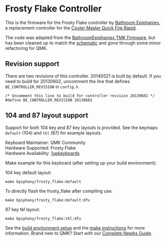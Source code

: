 # Frosty Flake Controller

This is the firmware for the Frosty Flake controller by
[Bathroom Epiphanies](http://bathroomepiphanies.com/controllers/),
a replacement controller for the [Cooler Master Quick Fire
Rapid](http://www.coolermaster.com/peripheral/keyboards/quickfirerapid/).

The code was adapted from the [BathroomEpiphanies TMK
Firmware](https://github.com/BathroomEpiphanies/epiphanies_tmk_keyboard/tree/master/be_controllers),
but has been cleaned up to match the
[schematic](https://deskthority.net/wiki/File:Frosty_Flake_Schematics.pdf)
and gone through some minor refactoring for QMK.

## Revision support
There are two revisions of this controller. 20140521 is built by default.
If you need to build for 20130602, uncomment the line that defines
`BE_CONTROLLER_REVISION` in `config.h`
```
/* Uncomment this line to build for controller revision 20130602 */
#define BE_CONTROLLER_REVISION 20130602
```

## 104 and 87 layout support

Support for both 104 key and 87 key layouts is provided. See the
keymaps `default` (104) and `tkl` (87) for example layouts.

Keyboard Maintainer: QMK Community  
Hardware Supported: Frosty Flake  
Hardware Availability: [1upkeyboards](https://www.1upkeyboards.com/shop/controllers/qfr-frosty-flake-controller/)

Make example for this keyboard (after setting up your build environment):

104 key default layout:

```
make bpiphany/frosty_flake:default
```

To directly flash the frosty_flake after compiling use:

```
make bpiphany/frosty_flake:default:dfu
```

87 key tkl layout:

```
make bpiphany/frosty_flake:tkl:dfu
```

See the [build environment setup](https://docs.qmk.fm/#/getting_started_build_tools) and the [make instructions](https://docs.qmk.fm/#/getting_started_make_guide) for more information. Brand new to QMK? Start with our [Complete Newbs Guide](https://docs.qmk.fm/#/newbs).
